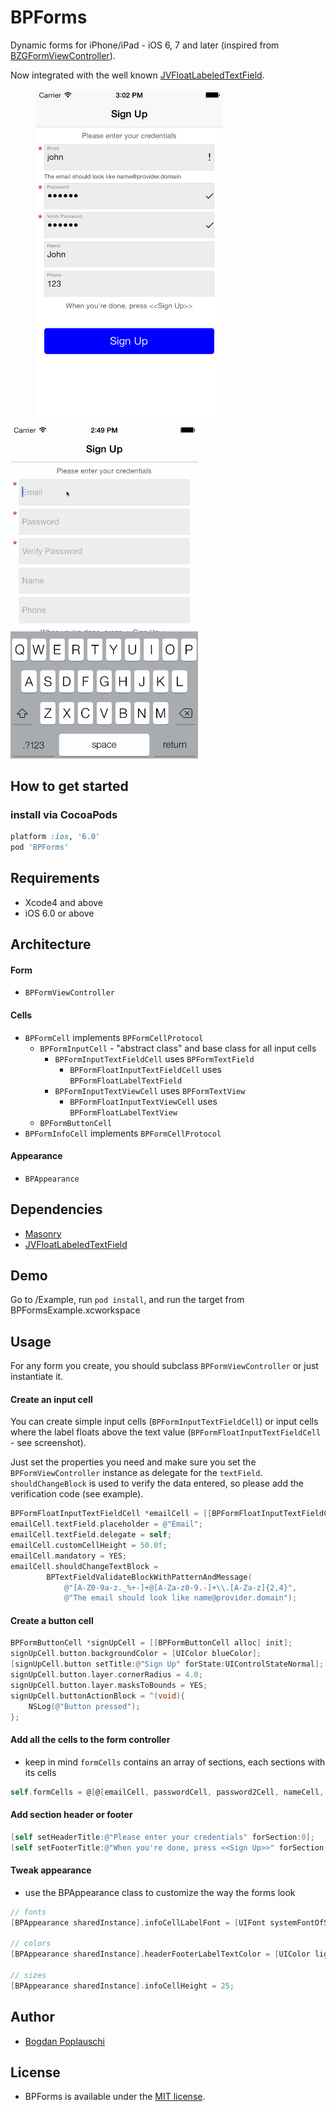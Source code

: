 BPForms
=======

Dynamic forms for iPhone/iPad - iOS 6, 7 and later (inspired from [BZGFormViewController](https://github.com/benzguo/BZGFormViewController)).

Now integrated with the well known [JVFloatLabeledTextField](https://github.com/jverdi/JVFloatLabeledTextField).

<p align="left" >
  <img src="BPForms.jpeg" title="BPForms demo image" float=left width=300 hspace=40>
  <img src="BPForms.gif" title="BPForms demo" float=right width=300>
</p>

## How to get started

### install via CocoaPods
```ruby
platform :ios, '6.0'
pod 'BPForms'
```

## Requirements

- Xcode4 and above
- iOS 6.0 or above

## Architecture

#### Form
- ```BPFormViewController```

#### Cells
- ```BPFormCell``` implements ```BPFormCellProtocol```
  - ```BPFormInputCell``` - "abstract class" and base class for all input cells
    - ```BPFormInputTextFieldCell``` uses ```BPFormTextField```
      - ```BPFormFloatInputTextFieldCell``` uses ```BPFormFloatLabelTextField```
    - ```BPFormInputTextViewCell``` uses ```BPFormTextView```
      - ```BPFormFloatInputTextViewCell``` uses ```BPFormFloatLabelTextView```
  - ```BPFormButtonCell```
- ```BPFormInfoCell``` implements ```BPFormCellProtocol```

#### Appearance
- ```BPAppearance```

## Dependencies
- [Masonry](https://github.com/cloudkite/Masonry)
- [JVFloatLabeledTextField](https://github.com/jverdi/JVFloatLabeledTextField)

## Demo

Go to /Example, run ```pod install```, and run the target from BPFormsExample.xcworkspace

## Usage

For any form you create, you should subclass ```BPFormViewController``` or just instantiate it.

#### Create an input cell

You can create simple input cells (```BPFormInputTextFieldCell```) or input cells where the label floats above the text value (```BPFormFloatInputTextFieldCell``` - see screenshot).

Just set the properties you need and make sure you set the ```BPFormViewController``` instance as delegate for the ```textField```.
```shouldChangeBlock``` is used to verify the data entered, so please add the verification code (see example).

```objectivec
BPFormFloatInputTextFieldCell *emailCell = [[BPFormFloatInputTextFieldCell alloc] init];
emailCell.textField.placeholder = @"Email";
emailCell.textField.delegate = self;
emailCell.customCellHeight = 50.0f;
emailCell.mandatory = YES;
emailCell.shouldChangeTextBlock =
        BPTextFieldValidateBlockWithPatternAndMessage(
            @"[A-Z0-9a-z._%+-]+@[A-Za-z0-9.-]+\\.[A-Za-z]{2,4}",
            @"The email should look like name@provider.domain");
```

#### Create a button cell

```objectivec
BPFormButtonCell *signUpCell = [[BPFormButtonCell alloc] init];
signUpCell.button.backgroundColor = [UIColor blueColor];
[signUpCell.button setTitle:@"Sign Up" forState:UIControlStateNormal];
signUpCell.button.layer.cornerRadius = 4.0;
signUpCell.button.layer.masksToBounds = YES;
signUpCell.buttonActionBlock = ^(void){
    NSLog(@"Button pressed");
};
```

#### Add all the cells to the form controller

- keep in mind ```formCells``` contains an array of sections, each sections with its cells

```objectivec
self.formCells = @[@[emailCell, passwordCell, password2Cell, nameCell, phoneCell], @[signUpCell]];
```

#### Add section header or footer

```objectivec
[self setHeaderTitle:@"Please enter your credentials" forSection:0];
[self setFooterTitle:@"When you're done, press <<Sign Up>>" forSection:0];
```

#### Tweak appearance

- use the BPAppearance class to customize the way the forms look

```objectivec
// fonts
[BPAppearance sharedInstance].infoCellLabelFont = [UIFont systemFontOfSize:12];

// colors
[BPAppearance sharedInstance].headerFooterLabelTextColor = [UIColor lightGray];

// sizes
[BPAppearance sharedInstance].infoCellHeight = 25;
```

## Author
- [Bogdan Poplauschi](https://github.com/bpoplauschi)

## License
- BPForms is available under the [MIT license](LICENSE).
